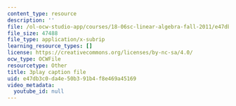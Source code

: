 ```yaml
---
content_type: resource
description: ''
file: /ol-ocw-studio-app/courses/18-06sc-linear-algebra-fall-2011/e47db3c0da4e50b391b4f8e469a45169_2IdtqGM6KWU.vtt
file_size: 47488
file_type: application/x-subrip
learning_resource_types: []
license: https://creativecommons.org/licenses/by-nc-sa/4.0/
ocw_type: OCWFile
resourcetype: Other
title: 3play caption file
uid: e47db3c0-da4e-50b3-91b4-f8e469a45169
video_metadata:
  youtube_id: null
---
```

